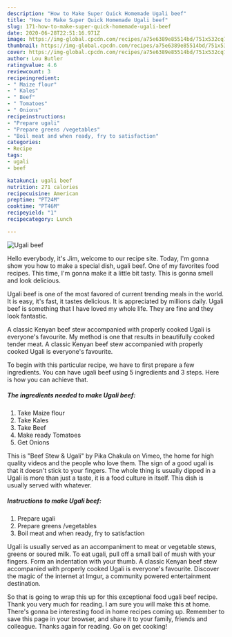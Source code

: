 ```yaml
---
description: "How to Make Super Quick Homemade Ugali beef"
title: "How to Make Super Quick Homemade Ugali beef"
slug: 171-how-to-make-super-quick-homemade-ugali-beef
date: 2020-06-28T22:51:16.971Z
image: https://img-global.cpcdn.com/recipes/a75e6389e85514bd/751x532cq70/ugali-beef-recipe-main-photo.jpg
thumbnail: https://img-global.cpcdn.com/recipes/a75e6389e85514bd/751x532cq70/ugali-beef-recipe-main-photo.jpg
cover: https://img-global.cpcdn.com/recipes/a75e6389e85514bd/751x532cq70/ugali-beef-recipe-main-photo.jpg
author: Lou Butler
ratingvalue: 4.6
reviewcount: 3
recipeingredient:
- " Maize flour"
- " Kales"
- " Beef"
- " Tomatoes"
- " Onions"
recipeinstructions:
- "Prepare ugali"
- "Prepare greens /vegetables"
- "Boil meat and when ready, fry to satisfaction"
categories:
- Recipe
tags:
- ugali
- beef

katakunci: ugali beef 
nutrition: 271 calories
recipecuisine: American
preptime: "PT24M"
cooktime: "PT46M"
recipeyield: "1"
recipecategory: Lunch

---
```



![Ugali beef](https://img-global.cpcdn.com/recipes/a75e6389e85514bd/751x532cq70/ugali-beef-recipe-main-photo.jpg)

Hello everybody, it's Jim, welcome to our recipe site. Today, I'm gonna show you how to make a special dish, ugali beef. One of my favorites food recipes. This time, I'm gonna make it a little bit tasty. This is gonna smell and look delicious.

Ugali beef is one of the most favored of current trending meals in the world. It is easy, it's fast, it tastes delicious. It is appreciated by millions daily. Ugali beef is something that I have loved my whole life. They are fine and they look fantastic.

A classic Kenyan beef stew accompanied with properly cooked Ugali is everyone&#39;s favourite. My method is one that results in beautifully cooked tender meat. A classic Kenyan beef stew accompanied with properly cooked Ugali is everyone&#39;s favourite.


To begin with this particular recipe, we have to first prepare a few ingredients. You can have ugali beef using 5 ingredients and 3 steps. Here is how you can achieve that.

<!--inarticleads1-->

##### The ingredients needed to make Ugali beef:

1. Take  Maize flour
1. Take  Kales
1. Take  Beef
1. Make ready  Tomatoes
1. Get  Onions


This is &#34;Beef Stew &amp; Ugali&#34; by Pika Chakula on Vimeo, the home for high quality videos and the people who love them. The sign of a good ugali is that it doesn&#39;t stick to your fingers. The whole thing is usually dipped in a Ugali is more than just a taste, it is a food culture in itself. This dish is usually served with whatever. 

<!--inarticleads2-->

##### Instructions to make Ugali beef:

1. Prepare ugali
1. Prepare greens /vegetables
1. Boil meat and when ready, fry to satisfaction


Ugali is usually served as an accompaniment to meat or vegetable stews, greens or soured milk. To eat ugali, pull off a small ball of mush with your fingers. Form an indentation with your thumb. A classic Kenyan beef stew accompanied with properly cooked Ugali is everyone&#39;s favourite. Discover the magic of the internet at Imgur, a community powered entertainment destination. 

So that is going to wrap this up for this exceptional food ugali beef recipe. Thank you very much for reading. I am sure you will make this at home. There's gonna be interesting food in home recipes coming up. Remember to save this page in your browser, and share it to your family, friends and colleague. Thanks again for reading. Go on get cooking!
